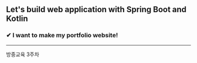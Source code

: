 ## Let's build web application with Spring Boot and Kotlin

### ✔︎ I want to make my portfolio website!
---
방중교육 3주차